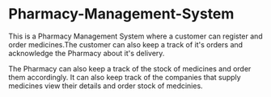 # Pharmacy-Management-System

This is a Pharmacy Management System where a customer can register and order medicines.The customer can also keep a track of it's orders and acknowledge the 
Pharmacy about it's delivery.





The Pharmacy can also keep a track of the stock of medicines and order them accordingly.
It can also keep track of the companies that supply medicines view their details and order stock of medcinies.





